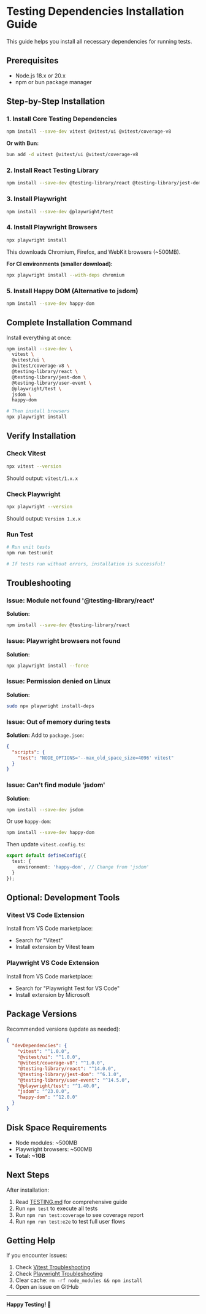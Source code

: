 # Testing Dependencies Installation Guide

This guide helps you install all necessary dependencies for running tests.

## Prerequisites

- Node.js 18.x or 20.x
- npm or bun package manager

## Step-by-Step Installation

### 1. Install Core Testing Dependencies

```bash
npm install --save-dev vitest @vitest/ui @vitest/coverage-v8
```

**Or with Bun:**
```bash
bun add -d vitest @vitest/ui @vitest/coverage-v8
```

### 2. Install React Testing Library

```bash
npm install --save-dev @testing-library/react @testing-library/jest-dom @testing-library/user-event jsdom
```

### 3. Install Playwright

```bash
npm install --save-dev @playwright/test
```

### 4. Install Playwright Browsers

```bash
npx playwright install
```

This downloads Chromium, Firefox, and WebKit browsers (~500MB).

**For CI environments (smaller download):**
```bash
npx playwright install --with-deps chromium
```

### 5. Install Happy DOM (Alternative to jsdom)

```bash
npm install --save-dev happy-dom
```

## Complete Installation Command

Install everything at once:

```bash
npm install --save-dev \
  vitest \
  @vitest/ui \
  @vitest/coverage-v8 \
  @testing-library/react \
  @testing-library/jest-dom \
  @testing-library/user-event \
  @playwright/test \
  jsdom \
  happy-dom

# Then install browsers
npx playwright install
```

## Verify Installation

### Check Vitest

```bash
npx vitest --version
```

Should output: `vitest/1.x.x`

### Check Playwright

```bash
npx playwright --version
```

Should output: `Version 1.x.x`

### Run Test

```bash
# Run unit tests
npm run test:unit

# If tests run without errors, installation is successful!
```

## Troubleshooting

### Issue: Module not found '@testing-library/react'

**Solution:**
```bash
npm install --save-dev @testing-library/react
```

### Issue: Playwright browsers not found

**Solution:**
```bash
npx playwright install --force
```

### Issue: Permission denied on Linux

**Solution:**
```bash
sudo npx playwright install-deps
```

### Issue: Out of memory during tests

**Solution:**
Add to `package.json`:
```json
{
  "scripts": {
    "test": "NODE_OPTIONS='--max_old_space_size=4096' vitest"
  }
}
```

### Issue: Can't find module 'jsdom'

**Solution:**
```bash
npm install --save-dev jsdom
```

Or use `happy-dom`:
```bash
npm install --save-dev happy-dom
```

Then update `vitest.config.ts`:
```typescript
export default defineConfig({
  test: {
    environment: 'happy-dom', // Change from 'jsdom'
  }
});
```

## Optional: Development Tools

### Vitest VS Code Extension

Install from VS Code marketplace:
- Search for "Vitest"
- Install extension by Vitest team

### Playwright VS Code Extension

Install from VS Code marketplace:
- Search for "Playwright Test for VS Code"
- Install extension by Microsoft

## Package Versions

Recommended versions (update as needed):

```json
{
  "devDependencies": {
    "vitest": "^1.0.0",
    "@vitest/ui": "^1.0.0",
    "@vitest/coverage-v8": "^1.0.0",
    "@testing-library/react": "^14.0.0",
    "@testing-library/jest-dom": "^6.1.0",
    "@testing-library/user-event": "^14.5.0",
    "@playwright/test": "^1.40.0",
    "jsdom": "^23.0.0",
    "happy-dom": "^12.0.0"
  }
}
```

## Disk Space Requirements

- Node modules: ~500MB
- Playwright browsers: ~500MB
- **Total: ~1GB**

## Next Steps

After installation:

1. Read [TESTING.md](./TESTING.md) for comprehensive guide
2. Run `npm test` to execute all tests
3. Run `npm run test:coverage` to see coverage report
4. Run `npm run test:e2e` to test full user flows

## Getting Help

If you encounter issues:

1. Check [Vitest Troubleshooting](https://vitest.dev/guide/troubleshooting.html)
2. Check [Playwright Troubleshooting](https://playwright.dev/docs/troubleshooting)
3. Clear cache: `rm -rf node_modules && npm install`
4. Open an issue on GitHub

---

**Happy Testing! 🎉**
